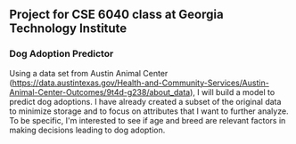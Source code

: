 ## Project for CSE 6040 class at Georgia Technology Institute   

### Dog Adoption Predictor
Using a data set from Austin Animal Center (https://data.austintexas.gov/Health-and-Community-Services/Austin-Animal-Center-Outcomes/9t4d-g238/about_data), I will build a model to predict dog adoptions. I have already created a subset of the original data to minimize storage and to focus on attributes that I want to further analyze. To be specific, I'm interested to see if age and breed are relevant factors in making decisions leading to dog adoption.
